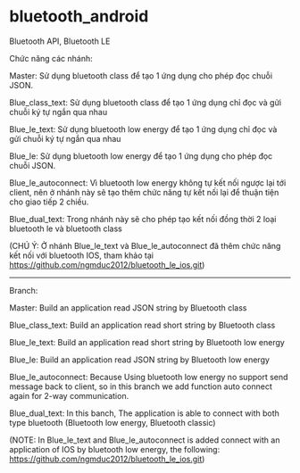 # bluetooth_android
Bluetooth API, Bluetooth LE

Chức năng các nhánh:

Master: Sử dụng bluetooth class để tạo 1 ứng dụng cho phép đọc chuỗi JSON. 

Blue_class_text: Sử dụng bluetooth class để tạo 1 ứng dụng chỉ đọc và gửi chuỗi ký tự ngắn qua nhau  

Blue_le_text: Sử dụng bluetooth low energy để tạo 1 ứng dụng chỉ đọc và gửi chuỗi ký tự ngắn qua nhau

Blue_le:  Sử dụng bluetooth low energy để tạo 1 ứng dụng cho phép đọc chuỗi JSON. 

Blue_le_autoconnect: Vì bluetooth low energy không tự kết nối ngược lại tới client, nên ở nhánh này sẽ 
tạo thêm chức năng tự kết nối lại để thuận tiện cho giao tiếp 2 chiều. 

Blue_dual_text: Trong nhánh này sẽ cho phép tạo kết nối đồng thời 2 loại bluetooth le và bluetooth class

(CHÚ Ý: Ở nhánh Blue_le_text và Blue_le_autoconnect đã thêm chức năng kết nối với bluetooth IOS, tham 
khảo tại https://github.com/ngmduc2012/bluetooth_le_ios.git)

--- 

Branch: 

Master: Build an application read JSON string by Bluetooth class

Blue_class_text: Build an application read short string by Bluetooth class

Blue_le_text: Build an application read short string by Bluetooth low energy

Blue_le: Build an application read JSON string by Bluetooth low energy 

Blue_le_autoconnect: Because Using bluetooth low energy no support send message back to client, so in 
this branch we add function auto connect again for 2-way communication. 

Blue_dual_text: In this banch, The application is able to connect with both type bluetooth (Bluetooth low energy, Bluetooth classic) 

(NOTE: In Blue_le_text and Blue_le_autoconnect is added connect with an application of IOS by bluetooth 
low energy, the following: https://github.com/ngmduc2012/bluetooth_le_ios.git)


